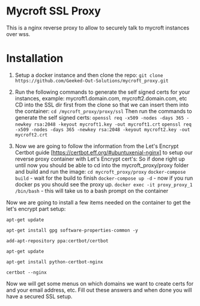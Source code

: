 # Mycroft SSL Proxy
This is a nginx reverse proxy to allow to securely talk to mycroft instances over wss.

# Installation
1. Setup a docker instance and then clone the repo:
`git clone https://github.com/Geeked-Out-Solutions/mycroft_proxy.git`

2. Run the following commands to generate the self signed certs for your instances, example: mycroft1.domain.com, mycroft2.domain.com, etc
CD into the SSL dir first from the clone so that we can insert them into the container:
`cd /mycroft_proxy/proxy/ssl`
Then run the commands to generate the self signed certs:
`openssl req -x509 -nodes -days 365 -newkey rsa:2048 -keyout mycroft1.key -out mycroft1.crt`
`openssl req -x509 -nodes -days 365 -newkey rsa:2048 -keyout mycroft2.key -out mycroft2.crt`

3. Now we are going to follow the information from the Let's Encrypt Certbot guide [https://certbot.eff.org/#ubuntuxenial-nginx] to setup our reverse proxy container with Let's Encrypt cert's:
So if done right up until now you should be able to cd into the mycroft_proxy/proxy folder and build and run the image:
`cd mycroft_proxy/proxy`
`docker-compose build` - wait for the build to finish
`docker-compose up -d` - now if you run docker ps you should see the proxy up.
`docker exec -it proxy_proxy_1 /bin/bash` - this will take us to a bash prompt on the container

Now we are going to install a few items needed on the container to get the let's encrypt part setup:

`apt-get update`

`apt-get install gpg software-properties-common -y`

`add-apt-repository ppa:certbot/certbot`

`apt-get update`

`apt-get install python-certbot-nginx`

`certbot --nginx`

Now we will get some menus on which domains we want to create certs for and your email address, etc.  Fill out these answers and when done you will have a secured SSL setup.
